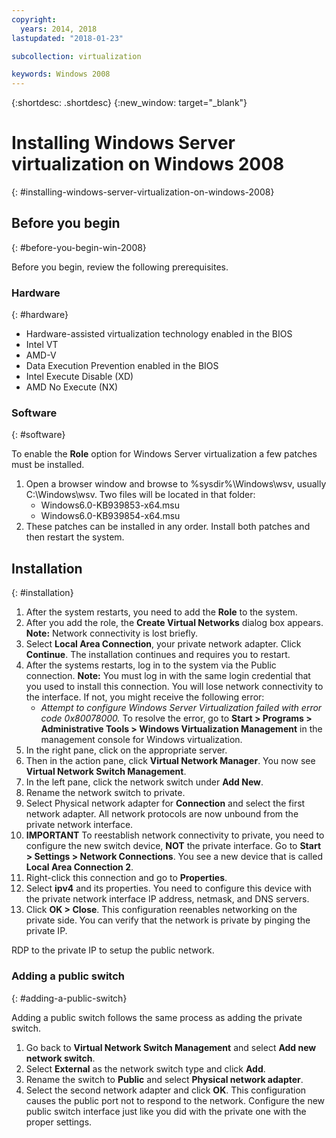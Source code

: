 ```yaml
---
copyright:
  years: 2014, 2018
lastupdated: "2018-01-23"

subcollection: virtualization

keywords: Windows 2008
---
```

{:shortdesc: .shortdesc}
{:new_window: target="_blank"}

# Installing Windows Server virtualization on Windows 2008
{: #installing-windows-server-virtualization-on-windows-2008}

<!--Windows 2008 64-bit edition comes with the option to install Windows next generation virtualization application codenamed Veridian. By default the application will not be a selectable option when Adding and Removing Roles from Windows 2008.

Note: At this time, this is only available in full installation of 64-bit editions of Windows 2008. 32-bit versions and Server-core installations do not support this.-->

## Before you begin
{: #before-you-begin-win-2008}

Before you begin, review the following prerequisites.

### Hardware
{: #hardware}

* Hardware-assisted virtualization technology enabled in the BIOS
* Intel VT
* AMD-V
* Data Execution Prevention enabled in the BIOS
* Intel Execute Disable (XD)
* AMD No Execute (NX)

### Software
{: #software}

To enable the **Role** option for Windows Server virtualization a few patches must be installed.
1. Open a browser window and browse to %sysdir%\Windows\wsv, usually C:\Windows\wsv. Two files will be located in that folder:
    * Windows6.0-KB939853-x64.msu
    * Windows6.0-KB939854-x64.msu
2. These patches can be installed in any order. Install both patches and then restart the system.

## Installation
{: #installation}

1. After the system restarts, you need to add the **Role** to the system.
2. After you add the role, the **Create Virtual Networks** dialog box appears.
**Note:** Network connectivity is lost briefly.
3. Select **Local Area Connection**, your private network adapter. Click **Continue**. The installation continues and requires you to restart.
4. After the systems restarts, log in to the system via the Public connection. **Note:** You must log in with the same login credential that you used to install this connection. You will lose network connectivity to the interface. If not, you might receive the following error:
    * *Attempt to configure Windows Server Virtualization failed with error code 0x80078000.*
To resolve the error, go to **Start > Programs > Administrative Tools > Windows Virtualization Management** in the management console for Windows virtualization.
5. In the right pane, click on the appropriate server.
6. Then in the action pane, click **Virtual Network Manager**. You now see **Virtual Network Switch Management**.
7. In the left pane, click the network switch under **Add New**.
8. Rename the network switch to private.
9. Select Physical network adapter for **Connection** and select the first network adapter. All network protocols are now unbound from the private network interface.
10. **IMPORTANT** To reestablish network connectivity to private, you need to configure the new switch device, **NOT** the private interface. Go to **Start > Settings > Network Connections**. You see a new device that is called **Local Area Connection 2**.
11. Right-click this connection and go to **Properties**.
12. Select **ipv4** and its properties. You need to configure this device with the private network interface IP address, netmask, and DNS servers.
13. Click **OK > Close**. This configuration reenables networking on the private side. You can verify that the network is private by pinging the private IP.

RDP to the private IP to setup the public network.

### Adding a public switch
{: #adding-a-public-switch}

Adding a public switch follows the same process as adding the private switch.
1. Go back to **Virtual Network Switch Management** and select **Add new network switch**.
2. Select **External** as the network switch type and click **Add**.
3. Rename the switch to **Public** and select **Physical network adapter**.
4. Select the second network adapter and click **OK**. This configuration causes the public port not to respond to the network. Configure the new public switch interface just like you did with the private one with the proper settings.
